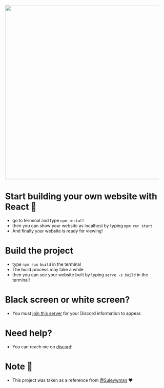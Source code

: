 <div align='center'>
  <img src='https://i.imgyukle.com/img/2023/05/09/roimSe.png' width='568' />
</div>

# Start building your own website with React 🎉
- go to terminal and type `npm install`
- then you can show your website as localhost by typing `npm run start`
- And finally your website is ready for viewing!

# Build the project 
- type `npm run build` in the terminal
- The build process may take a while
- then you can see your website built by typing `serve -s build` in the terminal!

# Black screen or white screen? 
- You must [join this server](https://discord.gg/r3H9GyPRN8) for your Discord information to appear.

# Need help?
- You can reach me on [discord](https://discord.com/users/622350390871982080)!

# Note 📝
- This project was taken as a reference from [@Suleywman](https://github.com/Suleywman) ❤
